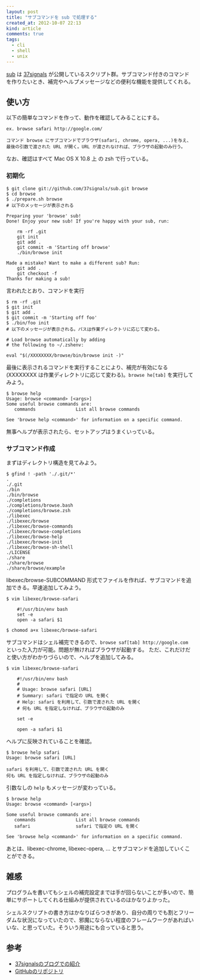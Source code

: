 ```yaml
---
layout: post
title: "サブコマンドを sub で処理する"
created_at: 2012-10-07 22:13
kind: article
comments: true
tags:
  - cli
  - shell
  - unix
---
```


[sub][] は [37signals][] が公開しているスクリプト群。サブコマンド付きのコマンドを作りたいとき、補完やヘルプメッセージなどの便利な機能を提供してくれる。

<!-- more -->

## 使い方

以下の簡単なコマンドを作って、動作を確認してみることにする。

    ex. browse safari http://google.com/
    
    コマンド browse にサブコマンドでブラウザ(safari, chrome, opera, ...)を与え、
    最後の引数で渡された URL が開く。URL が渡されなければ、ブラウザの起動のみ行う。

なお、確認はすべて Mac OS X 10.8 上 の zsh で行っている。

### 初期化

    $ git clone git://github.com/37signals/sub.git browse
    $ cd browse
    $ ./prepare.sh browse
    # 以下のメッセージが表示される

    Preparing your 'browse' sub!
    Done! Enjoy your new sub! If you're happy with your sub, run:
    
        rm -rf .git
        git init
        git add .
        git commit -m 'Starting off browse'
        ./bin/browse init
    
    Made a mistake? Want to make a different sub? Run:
        git add .
        git checkout -f
    Thanks for making a sub!

言われたとおり、コマンドを実行

    $ rm -rf .git
    $ git init
    $ git add .
    $ git commit -m 'Starting off foo'
    $ ./bin/foo init
    # 以下のメッセージが表示される。パスは作業ディレクトリに応じて変わる。

    # Load browse automatically by adding
    # the following to ~/.zshenv:
    
    eval "$(/XXXXXXXX/browse/bin/browse init -)"

最後に表示されるコマンドを実行することにより、補完が有効になる(XXXXXXXX は作業ディレクトリに応じて変わる)。`browse he[tab]` を実行してみよう。

    $ browse help
    Usage: browse <command> [<args>]
    Some useful browse commands are:
       commands               List all browse commands
    
    See 'browse help <command>' for information on a specific command.

無事ヘルプが表示されたら、セットアップはうまくいっている。

### サブコマンド作成

まずはディレクトリ構造を見てみよう。

    $ gfind ! -path './.git/*'
    .
    ./.git
    ./bin
    ./bin/browse
    ./completions
    ./completions/browse.bash
    ./completions/browse.zsh
    ./libexec
    ./libexec/browse
    ./libexec/browse-commands
    ./libexec/browse-completions
    ./libexec/browse-help
    ./libexec/browse-init
    ./libexec/browse-sh-shell
    ./LICENSE
    ./share
    ./share/browse
    ./share/browse/example

libexec/browse-SUBCOMMAND  形式でファイルを作れば、サブコマンドを追加できる。早速追加してみよう。

    $ vim libexec/browse-safari
    
        #!/usr/bin/env bash
        set -e
        open -a safari $1
        
    $ chomod a+x libexec/browse-safari

サブコマンドはシェル補完できるので、`browse saf[tab] http://google.com` といった入力が可能。問題が無ければブラウザが起動する。 ただ、これだけだと使い方がわかりづらいので、ヘルプを追加してみる。

    $ vim libexec/browse-safari
    
        #!/usr/bin/env bash
        #
        # Usage: browse safari [URL]
        # Summary: safari で指定の URL を開く
        # Help: safari を利用して、引数で渡された URL を開く
        # 何も URL を指定しなければ、ブラウザの起動のみ
        
        set -e
        
        open -a safari $1


ヘルプに反映されていることを確認。

    $ browse help safari
    Usage: browse safari [URL]

    safari を利用して、引数で渡された URL を開く
    何も URL を指定しなければ、ブラウザの起動のみ

引数なしの `help` もメッセージが変わっている。

    $ browse help
    Usage: browse <command> [<args>]
    
    Some useful browse commands are:
       commands               List all browse commands
       safari                 safari で指定の URL を開く
    
    See 'browse help <command>' for information on a specific command.

あとは、libexec-chrome, libexec-opera, ... とサブコマンドを追加していくことができる。

## 雑感

プログラムを書いてもシェルの補完設定までは手が回らないことが多いので、簡単にサポートしてくれる仕組みが提供されているのはかなりよかった。

シェルスクリプトの書き方はかなりばらつきがあり、自分の周りでも割とフリーダムな状況になっていたので、邪魔にならない程度のフレームワークがあればいいな、と思っていた。そういう用途にも合っていると思う。

## 参考

- [37signalsのブログでの紹介][blog]
- [GitHubのリポジトリ][sub]

[blog]: http://37signals.com/svn/posts/3264-automating-with-convention-introducing-sub
[sub]: https://github.com/37signals/sub
[37signals]: http://37signals.com/
